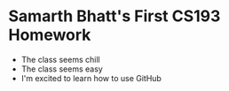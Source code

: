 # Samarth Bhatt's First CS193 Homework

- The class seems chill
- The class seems easy
- I'm excited to learn how to use GitHub

